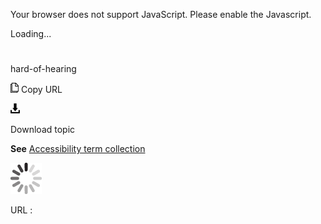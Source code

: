 Your browser does not support JavaScript. Please enable the Javascript.

Loading...

# 

hard-of-hearing

![Copy URL](media/hard-of-hearing/Copy.png)
Copy URL

![Download](media/hard-of-hearing/Download.png)

Download topic

**See** [Accessibility term collection](https://worldready.cloudapp.net/Styleguide/Read?id=2700&topicid=26596)

![In progress](media/hard-of-hearing/activity-large.gif)

URL :
